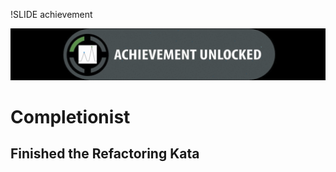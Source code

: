 !SLIDE achievement

![achievement unlocked](achievement_unlocked.png)
# Completionist
## Finished the Refactoring Kata

